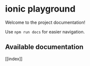 # ionic playground

Welcome to the project documentation!

Use `npm run docs` for easier navigation.

## Available documentation

[[index]]
